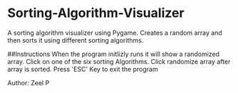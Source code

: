 # Sorting-Algorithm-Visualizer
A sorting algorithm visualizer using Pygame. Creates a random array and then sorts it using different sorting algorithms. 

##Instructions
When the program initlizly runs it will show a randomized array. Click on one of the six sorting Algorithms. Click randomize array after array is sorted. 
Press 'ESC' Key to exit the program

Author: Zeel P
